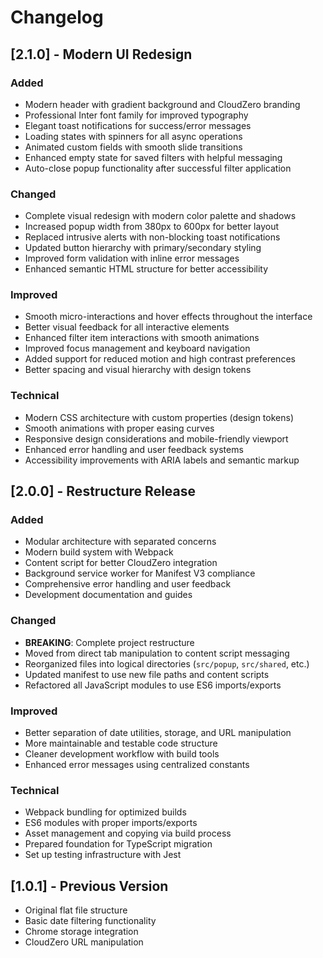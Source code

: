 # Changelog

## [2.1.0] - Modern UI Redesign

### Added
- Modern header with gradient background and CloudZero branding
- Professional Inter font family for improved typography
- Elegant toast notifications for success/error messages
- Loading states with spinners for all async operations
- Animated custom fields with smooth slide transitions
- Enhanced empty state for saved filters with helpful messaging
- Auto-close popup functionality after successful filter application

### Changed
- Complete visual redesign with modern color palette and shadows
- Increased popup width from 380px to 600px for better layout
- Replaced intrusive alerts with non-blocking toast notifications
- Updated button hierarchy with primary/secondary styling
- Improved form validation with inline error messages
- Enhanced semantic HTML structure for better accessibility

### Improved
- Smooth micro-interactions and hover effects throughout the interface
- Better visual feedback for all interactive elements
- Enhanced filter item interactions with smooth animations
- Improved focus management and keyboard navigation
- Added support for reduced motion and high contrast preferences
- Better spacing and visual hierarchy with design tokens

### Technical
- Modern CSS architecture with custom properties (design tokens)
- Smooth animations with proper easing curves
- Responsive design considerations and mobile-friendly viewport
- Enhanced error handling and user feedback systems
- Accessibility improvements with ARIA labels and semantic markup

## [2.0.0] - Restructure Release

### Added
- Modular architecture with separated concerns
- Modern build system with Webpack
- Content script for better CloudZero integration
- Background service worker for Manifest V3 compliance
- Comprehensive error handling and user feedback
- Development documentation and guides

### Changed
- **BREAKING**: Complete project restructure
- Moved from direct tab manipulation to content script messaging
- Reorganized files into logical directories (`src/popup`, `src/shared`, etc.)
- Updated manifest to use new file paths and content scripts
- Refactored all JavaScript modules to use ES6 imports/exports

### Improved
- Better separation of date utilities, storage, and URL manipulation
- More maintainable and testable code structure
- Cleaner development workflow with build tools
- Enhanced error messages using centralized constants

### Technical
- Webpack bundling for optimized builds
- ES6 modules with proper imports/exports
- Asset management and copying via build process
- Prepared foundation for TypeScript migration
- Set up testing infrastructure with Jest

## [1.0.1] - Previous Version
- Original flat file structure
- Basic date filtering functionality
- Chrome storage integration
- CloudZero URL manipulation